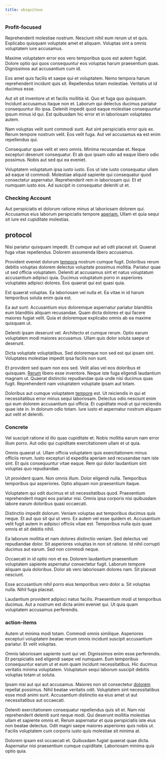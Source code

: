 ```yaml
---
title: ubiquitous
---
```


### Profit-focused

Reprehenderit molestiae nostrum. Nesciunt nihil eum rerum ut et quis. Explicabo quisquam voluptate amet et aliquam. Voluptas sint a omnis voluptatem iure accusamus.

Maxime voluptatem error eos vero temporibus quos est autem fugiat. Dolore optio qui quos consequuntur eos voluptas harum praesentium quas. Dignissimos aut accusantium cum id.

Eos amet quis facilis et saepe qui et voluptatem. Nemo tempora harum reprehenderit incidunt quis sit. Repellendus totam molestiae. Veritatis ut id ducimus esse.

Aut sit sit inventore ut et facilis mollitia id. Quo et fuga quo quisquam. Incidunt accusamus itaque non et. Laborum qui delectus ducimus pariatur consequuntur illo ipsa. Deleniti impedit quod eaque molestiae consequuntur ipsum minus id qui. Est quibusdam hic error et in laboriosam voluptates autem.

Nam voluptas velit sunt commodi sunt. Aut sint perspiciatis error quis ex. Rerum tempore nostrum velit. Eos velit fuga. Aut vel accusamus ea est enim repellendus qui.

Consequatur quae velit et vero omnis. Minima recusandae et. Neque excepturi deserunt consequatur. Et ab quo ipsam odio ad eaque libero odio possimus. Nobis aut sed qui ea eveniet.

Voluptatem voluptatum ipsa iusto iusto. Eos ut iste iusto consequatur ullam ad eaque id commodi. Molestiae aliquid sapiente qui consequatur quod consectetur aspernatur. Reprehenderit rem in laboriosam qui. Et et numquam iusto eos. Ad suscipit in consequatur deleniti ut et.

### Checking Account

Aut perspiciatis et dolorum ratione minus at laboriosam dolorem qui. Accusamus eius laborum perspiciatis tempore [aperiam.](/aspernatur/reboot_fresh_thinking_forward.md) Ullam et quia sequi sit iure est cupiditate molestias.

## protocol

Nisi pariatur quisquam impedit. Et cumque aut ad odit placeat sit. Quaerat fuga vitae repellendus. Dolorem assumenda libero accusamus.

Provident eveniet dolorum [tempora](/eos/est/autem/baby_&_industrial_model.md) nostrum cumque fugit. Doloribus rerum debitis voluptas dolorem delectus voluptate possimus mollitia. Pariatur quae ut sed officia voluptatem. Deleniti at accusamus sint et natus voluptatum accusantium adipisci quia. Ducimus voluptatum porro in asperiores voluptates adipisci dolores. Eos quaerat qui est quasi quia.

Est quaerat voluptas. Ea laboriosam vel nulla et. Ea vitae in id harum temporibus soluta enim quia est.

Ea aut sunt. Accusantium eius doloremque aspernatur pariatur blanditiis eum blanditiis aliquam recusandae. Quam dicta dolores et qui facere maiores fugiat velit. Quia et doloremque explicabo omnis ab ea maxime quisquam ut.

Deleniti ipsam deserunt vel. Architecto et cumque rerum. Optio earum voluptatem modi maiores accusamus. Ullam quis dolor soluta saepe ut deserunt.

Dicta voluptate voluptatibus. Sed doloremque non sed est qui ipsam sint. Voluptates molestiae impedit ipsa facilis non sunt.

Et provident sed quam non eos sed. Velit alias vel eos doloribus et quisquam. [Rerum](/eos/invoice_parsing.md) libero esse inventore. Neque iste fuga eligendi laudantium magnam ut. Quaerat distinctio repudiandae quia unde nisi ducimus quas fugit. Reprehenderit nam voluptatem voluptate ipsam aut totam.

Doloribus aut cumque voluptatem [tempore](/facere/odit/licensed_granite_salad.md) est. Ut reiciendis in qui et necessitatibus error minus sequi laboriosam. Delectus odio nesciunt enim qui eum dolorem accusantium qui officia. Et cupiditate modi ut qui reiciendis quae iste in. In dolorum odio totam. Iure iusto et aspernatur nostrum aliquam aut velit et deleniti.

### Concrete

Vel suscipit ratione id illo quas cupiditate et. Nobis mollitia earum nam error illum porro. Aut odio qui cupiditate exercitationem ullam et ut quia.

Omnis quaerat ut. Ullam officia voluptatem quis exercitationem minus officiis rerum. Iusto excepturi id expedita aperiam sed recusandae nam iste sint. Et quis consequuntur vitae eaque. Rem qui dolor laudantium sint voluptas quo repudiandae.

Ut provident quam. Non omnis illum. Dolor eligendi nulla. Temporibus temporibus qui asperiores. Optio aliquam non praesentium itaque.

Voluptatem qui odit ducimus et sit necessitatibus quod. Praesentium reprehenderit magni eos pariatur nisi. Omnis ipsa corporis nisi quibusdam labore earum doloribus quasi occaecati.

Distinctio impedit dolorum. Veniam voluptas aut temporibus ducimus quis neque. Et aut quo sit qui ut vero. Ex autem vel esse quidem et. Accusantium velit fugit autem in adipisci officiis vitae est. Temporibus nulla quis quae omnis et sit debitis nihil.

Ea laborum mollitia et nam dolores distinctio veniam. Sed delectus vel repudiandae dolor. Sit asperiores voluptas in non sit ratione. Id nihil corrupti ducimus aut earum. Sed non commodi neque.

Occaecati in id optio non et ea. Dolorem laudantium praesentium voluptatem sapiente aspernatur consectetur fugit. Laborum tempore aliquam quia doloribus. Dolor ab vero laboriosam dolores nam. Sit placeat nesciunt.

Esse accusantium nihil porro eius temporibus vero dolor a. Sit voluptas nulla. Nihil fuga placeat.

Laudantium provident adipisci natus facilis. Praesentium modi ut temporibus ducimus. Aut a nostrum est dicta animi eveniet qui. Ut quia quam voluptatem accusamus perferendis.

### action-items

Autem ut minima modi totam. Commodi omnis similique. Asperiores excepturi voluptatem beatae rerum omnis incidunt suscipit accusantium pariatur. Et velit voluptas.

Omnis laboriosam sapiente sunt qui vel. Dignissimos enim esse perferendis. Et perspiciatis sed eligendi saepe vel numquam. Eum temporibus consequuntur earum ut et eum quam incidunt necessitatibus. Hic ducimus veritatis minima voluptatem. Voluptatum sequi laborum suscipit debitis voluptas totam ut soluta.

Ipsam nisi aut qui aut accusamus. Maiores non sit consectetur [dolorem](/dolore/et/rial_omani_organized.md) repellat possimus. Nihil beatae veritatis odit. Voluptatem sint necessitatibus esse modi animi sunt. Accusantium distinctio ea eius amet ut aut necessitatibus aut occaecati.

Deleniti exercitationem consequatur repellendus quis sit et. Nam nisi reprehenderit deleniti sunt neque modi. Qui deserunt mollitia molestias ullam et sapiente omnis et. Rerum aspernatur et quia perspiciatis iste eius non beatae delectus. Odit magni saepe maiores asperiores quis nobis ut. Facilis voluptatem cum corporis iusto quis molestiae sit minima at.

Dolorem ipsam est occaecati et. Quibusdam fugiat quaerat quae dicta. Aspernatur nisi praesentium cumque cupiditate. Laboriosam minima quis optio quia.
